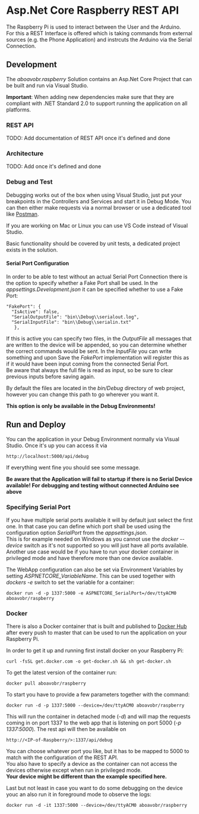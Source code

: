 # Asp.Net Core Raspberry REST API

The Raspberry Pi is used to interact between the User and the Arduino.  
For this a REST Interface is offered which is taking commands from external sources (e.g. the Phone Application) and instrcuts the Arduino via the Serial Connection.

## Development
The *aboavobr.raspberry* Solution contains an Asp.Net Core Project that can be built and run via Visual Studio.  

**Important**: When adding new dependencies make sure that they are compliant with .NET Standard 2.0 to support running the application on all platforms.

### REST API
TODO: Add documentation of REST API once it's defined and done

### Architecture
TODO: Add once it's defined and done

### Debug and Test
Debugging works out of the box when using Visual Studio, just put your breakpoints in the Controllers and Services and start it in Debug Mode. You can then either make requests via a normal browser or use a dedicated tool like [Postman](https://www.getpostman.com/).  

If you are working on Mac or Linux you can use VS Code instead of Visual Studio.

Basic functionality should be covered by unit tests, a dedicated project exists in the solution.  

#### Serial Port Configuration
In order to be able to test without an actual Serial Port Connection there is the option to specify whether a Fake Port shall be used. In the *appsettings.Development.json* it can be specified whether to use a Fake Port:  

    "FakePort": {
      "IsActive": false,
      "SerialOutputFile": "bin\\Debug\\serialout.log",
      "SerialInputFile": "bin\\Debug\\serialin.txt"
       },  

If this is active you can specify two files, in the *OutputFile* all messages that are written to the device will be appended, so you can determine whether the correct commands would be sent. In the *InputFile* you can write something and upon Save the *FakePort* implementation will register this as if it would have been input coming from the connected Serial Port.  
Be aware that always the full file is read as input, so be sure to clear previous inputs before saving again.  

By default the files are located in the *bin/Debug* directory of web project, however you can change this path to go wherever you want it.   

**This option is only be available in the Debug Environments!**

## Run and Deploy
You can the application in your Debug Environment normally via Visual Studio. Once it's up you can access it via

    http://localhost:5000/api/debug

If everything went fine you should see some message.  

**Be aware that the Application will fail to startup if there is no Serial Device available! For debugging and testing without connected Arduino see above**

### Specifying Serial Port
If you have multiple serial ports available it will by default just select the first one. In that case you can define which port shall be used using the configuration option *SerialPort* from the *appsettings.json*.  
This is for example needed on Windows as you cannot use the *docker --device* switch as it's not supported so you will just have all ports available.  
Another use case would be if you have to run your docker container in privileged mode and have therefore more than one device available.  

The WebApp configuration can also be set via Environment Variables by setting *ASPNETCORE_VariableName*. This can be used together with *dockers -e* switch to set the variable for a container:  

    docker run -d -p 1337:5000 -e ASPNETCORE_SerialPort=/dev/ttyACM0 aboavobr/raspberry

### Docker
There is also a Docker container that is built and published to [Docker Hub](https://hub.docker.com/r/aboavobr/raspberry/) after every push to master that can be used to run the application on your Raspberry Pi.  

In order to get it up and running first install docker on your Raspberry Pi:  

    curl -fsSL get.docker.com -o get-docker.sh && sh get-docker.sh

To get the latest version of the container run:  

    docker pull aboavobr/raspberry

To start you have to provide a few parameters together with the command:  

    docker run -d -p 1337:5000 --device=/dev/ttyACM0 aboavobr/raspberry

This will run the container in detached mode (*-d*) and will map the requests coming in on port 1337 to the web app that is listening on port 5000 (*-p 1337:5000*). The rest api will then be available on  

    http://<IP-of-Raspberry/>:1337/api/debug

You can choose whatever port you like, but it has to be mapped to 5000 to match with the configuration of the REST API.  
You also have to specify a device as the container can not access the devices otherwise except when run in privileged mode.  
**Your device might be different than the example specified here.**

Last but not least in case you want to do some debugging on the device youc an also run it in foreground mode to observe the logs:  

    docker run -d -it 1337:5000 --device=/dev/ttyACM0 aboavobr/raspberry